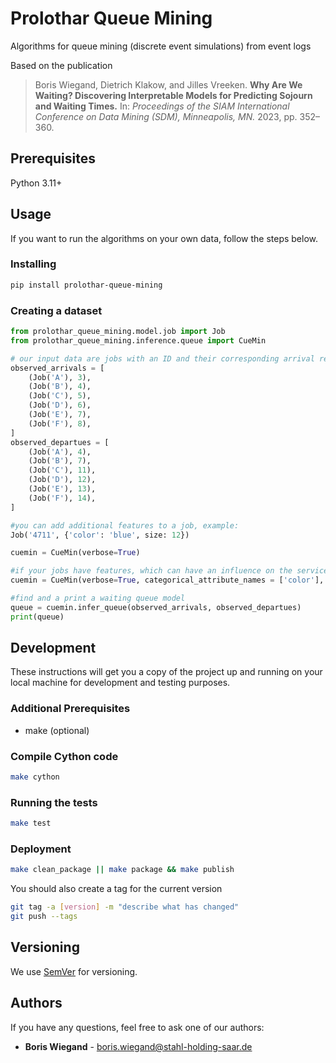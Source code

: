 # Prolothar Queue Mining

Algorithms for queue mining (discrete event simulations) from event logs

Based on the publication
> Boris Wiegand, Dietrich Klakow, and Jilles Vreeken.
> **Why Are We Waiting? Discovering Interpretable Models for Predicting Sojourn and Waiting Times.**
> In: *Proceedings of the SIAM International Conference on Data Mining (SDM), Minneapolis, MN.* 2023, pp. 352–360.

## Prerequisites

Python 3.11+

## Usage

If you want to run the algorithms on your own data, follow the steps below.

### Installing

```bash
pip install prolothar-queue-mining
```

### Creating a dataset

```python
from prolothar_queue_mining.model.job import Job
from prolothar_queue_mining.inference.queue import CueMin

# our input data are jobs with an ID and their corresponding arrival resp. departure time
observed_arrivals = [
    (Job('A'), 3),
    (Job('B'), 4),
    (Job('C'), 5),
    (Job('D'), 6),
    (Job('E'), 7),
    (Job('F'), 8),
]
observed_departues = [
    (Job('A'), 4),
    (Job('B'), 7),
    (Job('C'), 11),
    (Job('D'), 12),
    (Job('E'), 13),
    (Job('F'), 14),
]

#you can add additional features to a job, example:
Job('4711', {'color': 'blue', size: 12})

cuemin = CueMin(verbose=True)

#if your jobs have features, which can have an influence on the service order or service time:
cuemin = CueMin(verbose=True, categorical_attribute_names = ['color'], numerical_attribute_names = ['size'])

#find and a print a waiting queue model
queue = cuemin.infer_queue(observed_arrivals, observed_departues)
print(queue)
```

## Development

These instructions will get you a copy of the project up and running on your local machine for development and testing purposes.

### Additional Prerequisites
- make (optional)

### Compile Cython code

```bash
make cython
```

### Running the tests

```bash
make test
```

### Deployment

```bash
make clean_package || make package && make publish
```

You should also create a tag for the current version

```bash
git tag -a [version] -m "describe what has changed"
git push --tags
```

## Versioning

We use [SemVer](http://semver.org/) for versioning.

## Authors

If you have any questions, feel free to ask one of our authors:

* **Boris Wiegand** - boris.wiegand@stahl-holding-saar.de
